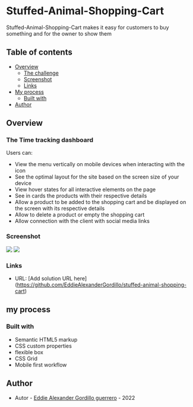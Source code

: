 # Stuffed-Animal-Shopping-Cart

Stuffed-Animal-Shopping-Cart makes it easy for customers to buy something and for the owner to show them

## Table of contents

- [Overview](#overview)
  - [The challenge](#the-challenge)
  - [Screenshot](#screenshot)
  - [Links](#links)
- [My process](#my-process)
  - [Built with](#built-with)
- [Author](#author)

## Overview

### The Time tracking dashboard

Users can:

- View the menu vertically on mobile devices when interacting with the icon
- See the optimal layout for the site based on the screen size of your device
- View hover states for all interactive elements on the page
- See in cards the products with their respective details
- Allow a product to be added to the shopping cart and be displayed on the screen with its respective details
- Allow to delete a product or empty the shopping cart
- Allow connection with the client with social media links

### Screenshot

![](/src/assets/images/screenMobile.png)
![](/src/assets/images/screenDesktop.png)

### Links

- URL: [Add solution URL here] (https://github.com/EddieAlexanderGordillo/stuffed-animal-shopping-cart)

## my process

### Built with

- Semantic HTML5 markup
- CSS custom properties
- flexible box
- CSS Grid
- Mobile first workflow

## Author

- Autor - [Eddie Alexander Gordillo guerrero](https://github.com/EddieAlexanderGordillo) - 2022

